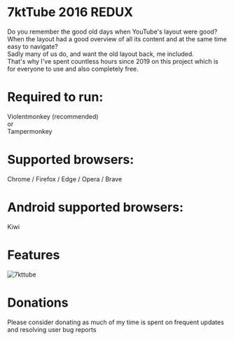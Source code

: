 # 7ktTube 2016 REDUX
Do you remember the good old days when YouTube's layout were good?  
When the layout had a good overview of all its content and at the same time easy to navigate?   
Sadly many of us do, and want the old layout back, me included.   
That's why I've spent countless hours since 2019 on this project which is for everyone to use and also completely free. 
  
# Required to run:
Violentmonkey (recommended)   
or    
Tampermonkey

# Supported browsers:
Chrome / Firefox / Edge / Opera / Brave

# Android supported browsers:
Kiwi
# Features 
![7kttube](https://7kttube.tk/images/guisettings.png) 
# Donations
Please consider donating as much of my time is spent on frequent updates and resolving user bug reports
